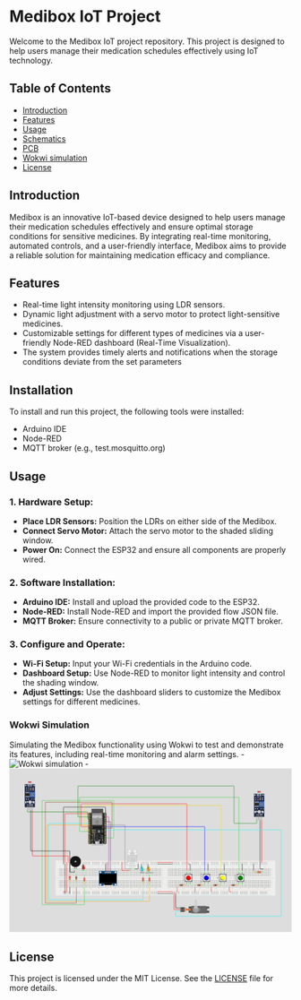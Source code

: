 # Medibox IoT Project

Welcome to the Medibox IoT project repository. This project is designed to help users manage their medication schedules effectively using IoT technology.

## Table of Contents
- [Introduction](#introduction)
- [Features](#features)
- [Usage](#usage)
- [Schematics](#schematics)
- [PCB](#PCB)
- [Wokwi simulation](#Wokwi)
- [License](#license)

## Introduction
Medibox is an innovative IoT-based device designed to help users manage their medication schedules effectively and ensure optimal storage conditions for sensitive medicines. By integrating real-time monitoring, automated controls, and a user-friendly interface, Medibox aims to provide a reliable solution for maintaining medication efficacy and compliance.

## Features
- Real-time light intensity monitoring using LDR sensors.
- Dynamic light adjustment with a servo motor to protect light-sensitive medicines.
- Customizable settings for different types of medicines via a user-friendly Node-RED dashboard (Real-Time Visualization).
- The system provides timely alerts and notifications when the storage conditions deviate from the set parameters

## Installation
To install and run this project, the following tools were installed:
- Arduino IDE
- Node-RED
- MQTT broker (e.g., test.mosquitto.org)


## Usage
### 1. Hardware Setup:
   - **Place LDR Sensors:** Position the LDRs on either side of the Medibox.
   - **Connect Servo Motor:** Attach the servo motor to the shaded sliding window.
   - **Power On:** Connect the ESP32 and ensure all components are properly wired.

### 2. Software Installation:
   - **Arduino IDE:** Install and upload the provided code to the ESP32.
   - **Node-RED:** Install Node-RED and import the provided flow JSON file.
   - **MQTT Broker:** Ensure connectivity to a public or private MQTT broker.

### 3. Configure and Operate:
   - **Wi-Fi Setup:** Input your Wi-Fi credentials in the Arduino code.
   - **Dashboard Setup:** Use Node-RED to monitor light intensity and control the shading window.
   - **Adjust Settings:** Use the dashboard sliders to customize the Medibox settings for different medicines.

### Wokwi Simulation
Simulating the Medibox functionality using Wokwi to test and demonstrate its features, including real-time monitoring and alarm settings.
-![Wokwi simulation](images/wokwi1.png)
-![Wokwi simulation](images/wokwi2.png)


## License
This project is licensed under the MIT License. See the [LICENSE](LICENSE) file for more details.

